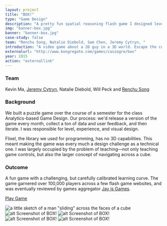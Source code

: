 ```yaml
---
layout: project
title: "BOX!"
type: "Game Design"
description: "A pretty fun spatial reasoning flash game I designed levels and visuals for."
img: "banner-box.jpg"
banner: "banner-box.jpg"
case-study: false
team: "Renchu Song, Natalie Diebold, Sam Chen, Jeremy Cytryn, "
introduction: "A video game about a 2D guy in a 3D world. Escape the cube in this mind-twisting puzzler!"
externalurl: "http://www.kongregate.com/games/casiogre/box"
year: 2015
action: "externallink"
---
```


### Team

Kevin Ma, [Jeremy Cytryn](http://www.jeremycytryn.com/), Natalie Diebold, Will Peck and [Renchu Song](http://renchusong.github.io/portfolio/)

### Background

We built a puzzle game over the course of a semester for the class Analytics-based Game Design. Our process: we'd release a version of the game every month, collect a ton of data and user feedback, and then iterate. I was responsible for level, experience, and visual design.

Flixel, the library we used for programming, has no 3D capabilities. This meant making the game was every much a design challenge as a technical one. I was largely occupied by the problem of teaching—not only teaching game controls, but also the larger concept of navigating across a cube.

### Outcome
A fun game with a challenging, but carefully calibrated learning curve. The game garnered over 100,000 players across a few flash game websites, and was eventually reviewed by games aggregator <a href="https://jayisgames.com/review/box.php">Jay is Games</a>.

 <a class="button" href="http://www.kongregate.com/games/casiogre/box">Play Game</a>

 ![a little sketch of a man "sliding" across the faces of a cube]({{site.baseurl}}/assets/img/box/rotation.jpg)
![alt Screenshot of BOX!]({{site.baseurl}}/assets/img/box/finalscreenshot.png)
![alt Screenshot of BOX!]({{site.baseurl}}/assets/img/box/screenshot1.png)
![alt Screenshot of BOX!]({{site.baseurl}}/assets/img/box/screenshot2.png)
![alt Screenshot of BOX!]({{site.baseurl}}/assets/img/box/screenshot3.png)

